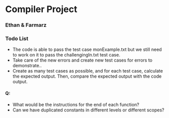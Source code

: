 # Compiler Project

### Ethan & Farmarz

### Todo List

- The code is able to pass the test case monExample.txt but we still need to work on it to pass the challengingIn.txt test case.
- Take care of the new errors and create new test cases for errors to demonstrate..
- Create as many test cases as possible, and for each test case, calculate the expected output. Then, compare the expected output with the code output.


#### Q:
- What would be the instructions for the end of each function?
- Can we have duplicated constants in different levels or different scopes?

